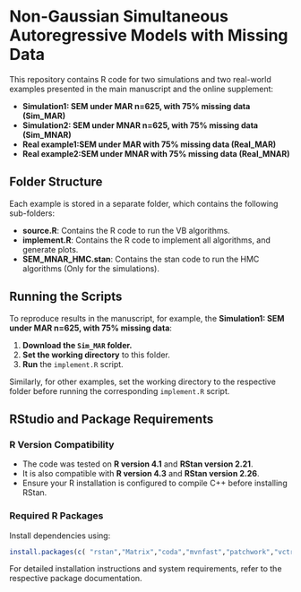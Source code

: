 # Non-Gaussian Simultaneous Autoregressive Models with Missing Data


This repository contains R code for two simulations and two real-world examples presented in the main manuscript and the online supplement:

- **Simulation1: SEM under MAR n=625, with **75%** missing data (Sim_MAR)**
- **Simulation2: SEM under MNAR n=625, with **75%** missing data (Sim_MNAR)**
- **Real example1:SEM under MAR with **75%** missing data (Real_MAR)**
- **Real example2:SEM under MNAR with **75%** missing data (Real_MNAR)**

## Folder Structure

Each example is stored in a separate folder, which contains the following sub-folders:

- **source.R**: Contains the R code to run the VB algorithms.
- **implement.R**: Contains the R code to implement all algorithms, and generate plots.
- **SEM_MNAR_HMC.stan**: Contains the stan code to run the HMC algorithms (Only for the simulations).

## Running the Scripts

To reproduce results in the manuscript, for example, the **Simulation1: SEM under MAR n=625, with **75%** missing data**:

1. **Download the `Sim_MAR` folder.**
2. **Set the working directory** to this folder.
3. **Run** the `implement.R` script.

Similarly, for other examples, set the working directory to the respective folder before running the corresponding `implement.R` script.

<!--### **Reproducing Pre-Saved Results**

To generate plots and output using pre-saved data:

- Set `rerun_vb` and `rerun_hmc` in the `*_main.R` script to `FALSE`. The script will load results automatically.
- To re-run the VB and HMC algorithms from scratch, set `rerun_vb` and `rerun_hmc` to `TRUE`.

### **Supplementary Sections**

- **Section S3 (Variance Testing)**: Run `var_test_*.R` files in `Logistic/var_test` and `Polypharmacy/var_test` folders.
- **Section S4 (Repeated Simulations)**: Run `*_multi_sims.R` files in `1_Linear/multi_sims/`, `2_Logistic/multi_sims/`, and `5_Poisson/multi_sims/` folders.

The flag `use_tempering` (default: `TRUE`) enables the damped version of VB, as used in the paper.-->

## RStudio and Package Requirements

### **R Version Compatibility**

- The code was tested on **R version 4.1** and **RStan version 2.21**.
- It is also compatible with **R version 4.3** and **RStan version 2.26**.
- Ensure your R installation is configured to compile C++ before installing RStan.

### **Required R Packages**

Install dependencies using:

```r
install.packages(c( "rstan","Matrix","coda","mvnfast","patchwork","vctrs","tidyr","igraph", "ggplot2", "MASS", "spdep","tictoc" ,"mvtnorm", "dplyr","reshape2","spatialreg"))
```


For detailed installation instructions and system requirements, refer to the respective package documentation.
